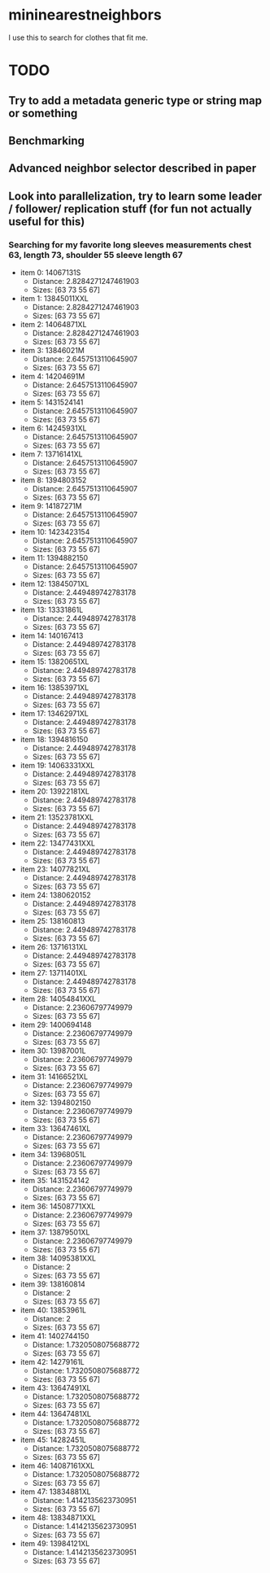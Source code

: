 # mininearestneighbors
I use this to search for clothes that fit me.
# TODO

## Try to add a metadata generic type or string map or something
## Benchmarking
## Advanced neighbor selector described in paper
## Look into parallelization, try to learn some leader / follower/ replication stuff (for fun not actually useful for this)

### Searching for my favorite long sleeves measurements chest 63, length 73, shoulder 55 sleeve length 67
- item 0: 14067131S
  - Distance: 2.8284271247461903
  - Sizes: [63 73 55 67]
- item 1: 13845011XXL
  - Distance: 2.8284271247461903
  - Sizes: [63 73 55 67]
- item 2: 14064871XL
  - Distance: 2.8284271247461903
  - Sizes: [63 73 55 67]
- item 3: 13846021M
  - Distance: 2.6457513110645907
  - Sizes: [63 73 55 67]
- item 4: 14204691M
  - Distance: 2.6457513110645907
  - Sizes: [63 73 55 67]
- item 5: 1431524141
  - Distance: 2.6457513110645907
  - Sizes: [63 73 55 67]
- item 6: 14245931XL
  - Distance: 2.6457513110645907
  - Sizes: [63 73 55 67]
- item 7: 13716141XL
  - Distance: 2.6457513110645907
  - Sizes: [63 73 55 67]
- item 8: 1394803152
  - Distance: 2.6457513110645907
  - Sizes: [63 73 55 67]
- item 9: 14187271M
  - Distance: 2.6457513110645907
  - Sizes: [63 73 55 67]
- item 10: 1423423154
  - Distance: 2.6457513110645907
  - Sizes: [63 73 55 67]
- item 11: 1394882150
  - Distance: 2.6457513110645907
  - Sizes: [63 73 55 67]
- item 12: 13845071XL
  - Distance: 2.449489742783178
  - Sizes: [63 73 55 67]
- item 13: 13331861L
  - Distance: 2.449489742783178
  - Sizes: [63 73 55 67]
- item 14: 140167413
  - Distance: 2.449489742783178
  - Sizes: [63 73 55 67]
- item 15: 13820651XL
  - Distance: 2.449489742783178
  - Sizes: [63 73 55 67]
- item 16: 13853971XL
  - Distance: 2.449489742783178
  - Sizes: [63 73 55 67]
- item 17: 13462971XL
  - Distance: 2.449489742783178
  - Sizes: [63 73 55 67]
- item 18: 1394816150
  - Distance: 2.449489742783178
  - Sizes: [63 73 55 67]
- item 19: 14063331XXL
  - Distance: 2.449489742783178
  - Sizes: [63 73 55 67]
- item 20: 13922181XL
  - Distance: 2.449489742783178
  - Sizes: [63 73 55 67]
- item 21: 13523781XXL
  - Distance: 2.449489742783178
  - Sizes: [63 73 55 67]
- item 22: 13477431XXL
  - Distance: 2.449489742783178
  - Sizes: [63 73 55 67]
- item 23: 14077821XL
  - Distance: 2.449489742783178
  - Sizes: [63 73 55 67]
- item 24: 1380620152
  - Distance: 2.449489742783178
  - Sizes: [63 73 55 67]
- item 25: 138160813
  - Distance: 2.449489742783178
  - Sizes: [63 73 55 67]
- item 26: 13716131XL
  - Distance: 2.449489742783178
  - Sizes: [63 73 55 67]
- item 27: 13711401XL
  - Distance: 2.449489742783178
  - Sizes: [63 73 55 67]
- item 28: 14054841XXL
  - Distance: 2.23606797749979
  - Sizes: [63 73 55 67]
- item 29: 1400694148
  - Distance: 2.23606797749979
  - Sizes: [63 73 55 67]
- item 30: 13987001L
  - Distance: 2.23606797749979
  - Sizes: [63 73 55 67]
- item 31: 14166521XL
  - Distance: 2.23606797749979
  - Sizes: [63 73 55 67]
- item 32: 1394802150
  - Distance: 2.23606797749979
  - Sizes: [63 73 55 67]
- item 33: 13647461XL
  - Distance: 2.23606797749979
  - Sizes: [63 73 55 67]
- item 34: 13968051L
  - Distance: 2.23606797749979
  - Sizes: [63 73 55 67]
- item 35: 1431524142
  - Distance: 2.23606797749979
  - Sizes: [63 73 55 67]
- item 36: 14508771XXL
  - Distance: 2.23606797749979
  - Sizes: [63 73 55 67]
- item 37: 13879501XL
  - Distance: 2.23606797749979
  - Sizes: [63 73 55 67]
- item 38: 14095381XXL
  - Distance: 2
  - Sizes: [63 73 55 67]
- item 39: 138160814
  - Distance: 2
  - Sizes: [63 73 55 67]
- item 40: 13853961L
  - Distance: 2
  - Sizes: [63 73 55 67]
- item 41: 1402744150
  - Distance: 1.7320508075688772
  - Sizes: [63 73 55 67]
- item 42: 14279161L
  - Distance: 1.7320508075688772
  - Sizes: [63 73 55 67]
- item 43: 13647491XL
  - Distance: 1.7320508075688772
  - Sizes: [63 73 55 67]
- item 44: 13647481XL
  - Distance: 1.7320508075688772
  - Sizes: [63 73 55 67]
- item 45: 14282451L
  - Distance: 1.7320508075688772
  - Sizes: [63 73 55 67]
- item 46: 14087161XXL
  - Distance: 1.7320508075688772
  - Sizes: [63 73 55 67]
- item 47: 13834881XL
  - Distance: 1.4142135623730951
  - Sizes: [63 73 55 67]
- item 48: 13834871XXL
  - Distance: 1.4142135623730951
  - Sizes: [63 73 55 67]
- item 49: 13984121XL
  - Distance: 1.4142135623730951
  - Sizes: [63 73 55 67]
